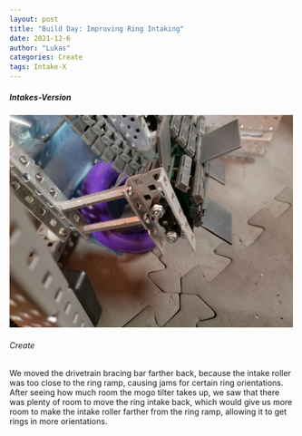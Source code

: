 ```yaml
---
layout: post
title: "Build Day: Improving Ring Intaking"
date: 2021-12-6
author: "Lukas"
categories: Create
tags: Intake-X
---
```

##### Intakes-Version 

<img class="responsive-img" width="500" src="/assets/pics/Photos-001/20211207_175753.jpg">



###### Create
We moved the drivetrain bracing bar farther back, because the intake roller was too close to the ring ramp, causing jams for certain ring orientations. After seeing how much room the mogo tilter takes up, we saw that there was plenty of room to move the ring intake back, which would give us more room to make the intake roller farther from the ring ramp, allowing it to get rings in more orientations. 


